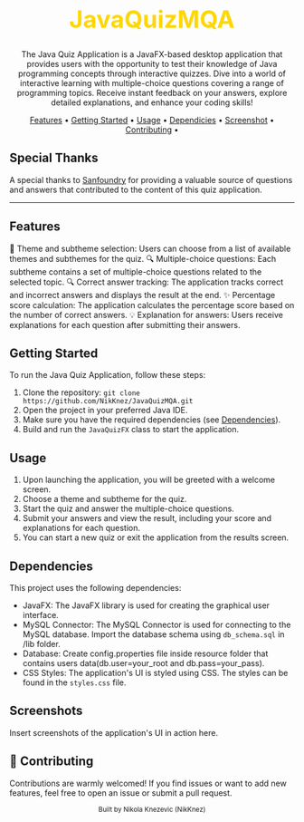 <div align="center">
    <h1 style="font-size: 3em; color: #FFD700;">JavaQuizMQA</h1>
</div>

<p align="center">
    The Java Quiz Application is a JavaFX-based desktop application that provides users with the opportunity to test their knowledge of Java programming concepts through interactive quizzes. 
    Dive into a world of interactive learning with multiple-choice questions covering a range of programming topics. 
    Receive instant feedback on your answers, explore detailed explanations, and enhance your coding skills!
</p>

<p align="center">
    <a href="#features">Features</a> •
    <a href="#getting-started">Getting Started</a> •
    <a href="#usage">Usage</a> •
    <a href="#dependicies">Dependicies</a> •
    <a href="#screenshot">Screenshot</a> •
    <a href="#contributing">Contributing</a> •
</p>

## Special Thanks

A special thanks to [Sanfoundry](https://www.sanfoundry.com/) for providing a valuable source of questions and answers that contributed to the content of this quiz application.

---

## Features

🚀 Theme and subtheme selection: Users can choose from a list of available themes and subthemes for the quiz.
🔍 Multiple-choice questions: Each subtheme contains a set of multiple-choice questions related to the selected topic.
🔍 Correct answer tracking: The application tracks correct and incorrect answers and displays the result at the end.
✨ Percentage score calculation: The application calculates the percentage score based on the number of correct answers.
💡 Explanation for answers: Users receive explanations for each question after submitting their answers.

## Getting Started

To run the Java Quiz Application, follow these steps:

1. Clone the repository: `git clone https://github.com/NikKnez/JavaQuizMQA.git`
2. Open the project in your preferred Java IDE.
3. Make sure you have the required dependencies (see [Dependencies](#dependencies)).
4. Build and run the `JavaQuizFX` class to start the application.

## Usage

1. Upon launching the application, you will be greeted with a welcome screen.
2. Choose a theme and subtheme for the quiz.
3. Start the quiz and answer the multiple-choice questions.
4. Submit your answers and view the result, including your score and explanations for each question.
5. You can start a new quiz or exit the application from the results screen.

## Dependencies

This project uses the following dependencies:

- JavaFX: The JavaFX library is used for creating the graphical user interface.
- MySQL Connector: The MySQL Connector is used for connecting to the MySQL database. Import the database schema using `db_schema.sql` in /lib folder.
- Database: Create config.properties file inside resource folder that contains users data(db.user=your_root and db.pass=your_pass).
- CSS Styles: The application's UI is styled using CSS. The styles can be found in the `styles.css` file.

## Screenshots

Insert screenshots of the application's UI in action here.

## 🤝 Contributing

Contributions are warmly welcomed! If you find issues or want to add new features, feel free to open an issue or submit a pull request.


<div align="center">
    <sub>Built by Nikola Knezevic (NikKnez)</sub>
</div>
